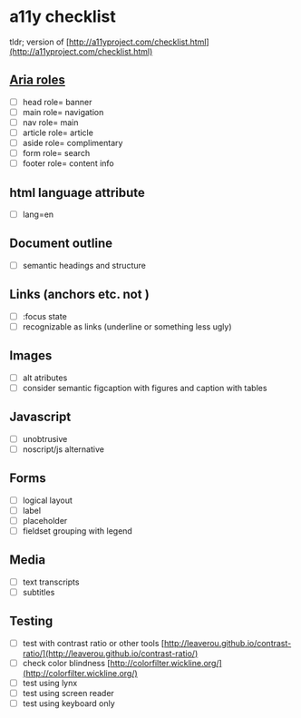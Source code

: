 # a11y checklist

tldr; version of [http://a11yproject.com/checklist.html](http://a11yproject.com/checklist.html)

## [Aria roles](https://www.w3.org/TR/wai-aria/roles)

  - [ ] head role= banner
  - [ ] main role= navigation
  - [ ] nav role= main
  - [ ] article role= article
  - [ ] aside role= complimentary
  - [ ] form role= search
  - [ ] footer role= content info

## html language attribute

  - [ ] lang=en

## Document outline

  - [ ] semantic headings and structure

## Links (anchors etc. not <link>)

  - [ ] :focus state
  - [ ] recognizable as links (underline or something less ugly)

## Images
  - [ ] alt atributes
  - [ ] consider semantic figcaption with figures and caption with tables

## Javascript

  - [ ] unobtrusive
  - [ ] noscript/js alternative

## Forms

  - [ ] logical layout
  - [ ] label
  - [ ] placeholder
  - [ ] fieldset grouping with legend

## Media

  - [ ] text transcripts
  - [ ] subtitles

## Testing
  - [ ] test with contrast ratio or other tools [http://leaverou.github.io/contrast-ratio/](http://leaverou.github.io/contrast-ratio/)
  - [ ] check color blindness [http://colorfilter.wickline.org/](http://colorfilter.wickline.org/)
  - [ ] test using lynx
  - [ ] test using screen reader
  - [ ] test using keyboard only
